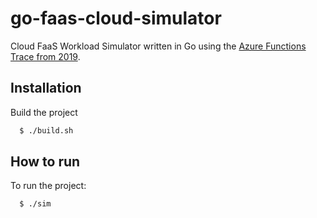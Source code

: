 
# go-faas-cloud-simulator

Cloud FaaS Workload Simulator written in Go using the [Azure Functions Trace from 2019](https://github.com/Azure/AzurePublicDataset/blob/master/AzureFunctionsDataset2019.md).
## Installation

Build the project

```bash
  $ ./build.sh
```
## How to run

To run the project:

```bash
  $ ./sim
```


